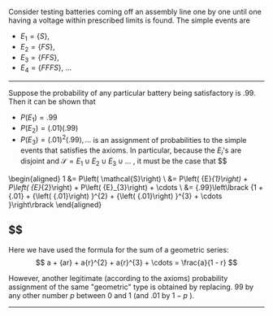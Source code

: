 
Consider testing batteries coming off an assembly line one by one until one having a voltage within prescribed limits is found.
The simple events are
-   ${E}_{1} = \{ S \}$,
-   ${E}_{2} = \{ FS \}$,
-   ${E}_{3} = \{ FFS \}$,
-   ${E}_{4} = \{ FFFS \}$, ...
---
Suppose the probability of any particular battery being satisfactory is .99.
Then it can be shown that
-   $P\left( {E}_{1} \right) = .99$
-   $P\left( {E}_{2} \right) = \left( .01 \right) \left( {.99}\right)$
-   $P\left( {E}_{3}\right) = {\left( {.01}\right) }^{2}\left( {.99}\right) ,\ldots$
is an assignment of probabilities to the simple events that satisfies the axioms.
In particular, because the ${E}_{i}$'s are disjoint and $\mathcal{S} = {E}_{1} \cup {E}_{2} \cup {E}_{3} \cup \ldots$ , it must be the case that
$$

\begin{aligned}
1
&= P\left( \mathcal{S}\right) \\
&= P\left( {E}_{1}\right) + P\left( {E}_{2}\right) + P\left( {E}_{3}\right) + \cdots \\
&= {.99}\left\lbrack {1 + {.01} + {\left( {.01}\right) }^{2} + {\left( {.01}\right) }^{3} + \cdots }\right\rbrack
\end{aligned}

$$
---
Here we have used the formula for the sum of a geometric series:
$$
a + {ar} + a{r}^{2} + a{r}^{3} + \cdots = \frac{a}{1 - r}
$$

However, another legitimate (according to the axioms) probability assignment of the same "geometric" type is obtained by replacing. 99 by any other number $p$ between 0 and 1 (and .01 by $1 - p$ ).

---
